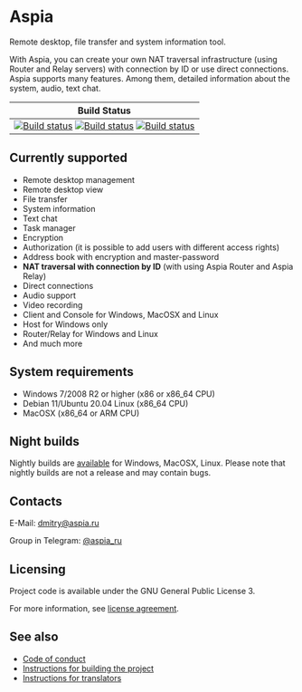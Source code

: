 Aspia
=====
Remote desktop, file transfer and system information tool.

With Aspia, you can create your own NAT traversal infrastructure (using Router and Relay servers) with connection by ID or use direct connections. Aspia supports many features. Among them, detailed information about the system, audio, text chat.

|Build Status|
|:--:|
|[![Build status](https://github.com/dchapyshev/aspia/actions/workflows/windows.yml/badge.svg?branch=master)](https://github.com/dchapyshev/aspia/actions/workflows/windows.yml) [![Build status](https://github.com/dchapyshev/aspia/actions/workflows/linux.yml/badge.svg?branch=master)](https://github.com/dchapyshev/aspia/actions/workflows/linux.yml) [![Build status](https://github.com/dchapyshev/aspia/actions/workflows/macos.yml/badge.svg?branch=master)](https://github.com/dchapyshev/aspia/actions/workflows/macos.yml)|

Currently supported
-------------------
- Remote desktop management
- Remote desktop view
- File transfer
- System information
- Text chat
- Task manager
- Encryption
- Authorization (it is possible to add users with different access rights)
- Address book with encryption and master-password
- <b>NAT traversal with connection by ID</b> (with using Aspia Router and Aspia Relay)
- Direct connections
- Audio support
- Video recording
- Client and Console for Windows, MacOSX and Linux
- Host for Windows only
- Router/Relay for Windows and Linux
- And much more

System requirements
-------------------
- Windows 7/2008 R2 or higher (x86 or x86_64 CPU)
- Debian 11/Ubuntu 20.04 Linux (x86_64 CPU)
- MacOSX (x86_64 or ARM CPU)

Night builds
------------
Nightly builds are [available](https://files.aspia.org/nightly) for Windows, MacOSX, Linux.
Please note that nightly builds are not a release and may contain bugs.

Contacts
--------
E-Mail: dmitry@aspia.ru

Group in Telegram: [@aspia_ru](https://t.me/aspia_ru)

Licensing
---------
Project code is available under the GNU General Public License 3.

For more information, see [license agreement](LICENSE.md).

See also
--------
- [Code of conduct](CODE_OF_CONDUCT.md)
- [Instructions for building the project](doc/building.md)
- [Instructions for translators](doc/translators.md)
